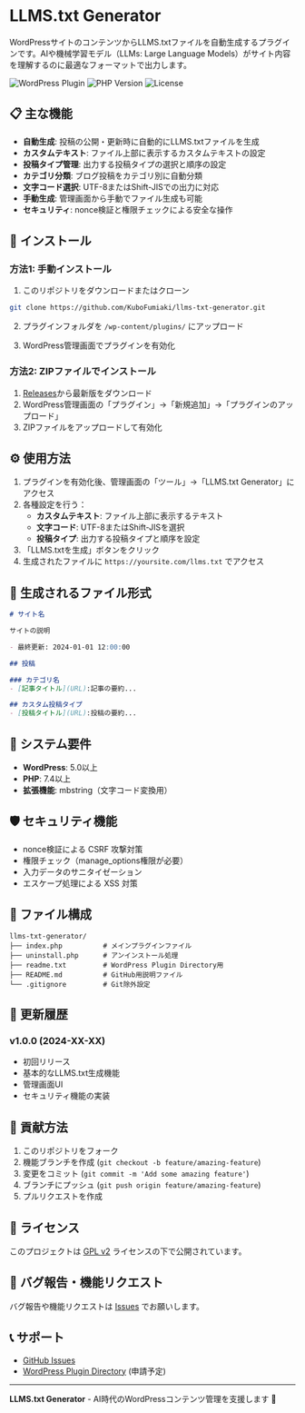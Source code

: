 # LLMS.txt Generator

WordPressサイトのコンテンツからLLMS.txtファイルを自動生成するプラグインです。AIや機械学習モデル（LLMs: Large Language Models）がサイト内容を理解するのに最適なフォーマットで出力します。

![WordPress Plugin](https://img.shields.io/badge/WordPress-Plugin-blue.svg)
![PHP Version](https://img.shields.io/badge/PHP-7.4%2B-blue.svg)
![License](https://img.shields.io/badge/License-GPL%20v2-blue.svg)

## 📋 主な機能

- **自動生成**: 投稿の公開・更新時に自動的にLLMS.txtファイルを生成
- **カスタムテキスト**: ファイル上部に表示するカスタムテキストの設定
- **投稿タイプ管理**: 出力する投稿タイプの選択と順序の設定
- **カテゴリ分類**: ブログ投稿をカテゴリ別に自動分類
- **文字コード選択**: UTF-8またはShift-JISでの出力に対応
- **手動生成**: 管理画面から手動でファイル生成も可能
- **セキュリティ**: nonce検証と権限チェックによる安全な操作

## 🚀 インストール

### 方法1: 手動インストール

1. このリポジトリをダウンロードまたはクローン
```bash
git clone https://github.com/KuboFumiaki/llms-txt-generator.git
```

2. プラグインフォルダを `/wp-content/plugins/` にアップロード

3. WordPress管理画面でプラグインを有効化

### 方法2: ZIPファイルでインストール

1. [Releases](https://github.com/KuboFumiaki/llms-txt-generator/releases)から最新版をダウンロード
2. WordPress管理画面の「プラグイン」→「新規追加」→「プラグインのアップロード」
3. ZIPファイルをアップロードして有効化

## ⚙️ 使用方法

1. プラグインを有効化後、管理画面の「ツール」→「LLMS.txt Generator」にアクセス
2. 各種設定を行う：
   - **カスタムテキスト**: ファイル上部に表示するテキスト
   - **文字コード**: UTF-8またはShift-JISを選択
   - **投稿タイプ**: 出力する投稿タイプと順序を設定
3. 「LLMS.txtを生成」ボタンをクリック
4. 生成されたファイルに `https://yoursite.com/llms.txt` でアクセス

## 📄 生成されるファイル形式

```markdown
# サイト名

サイトの説明

- 最終更新: 2024-01-01 12:00:00

## 投稿

### カテゴリ名
- [記事タイトル](URL):記事の要約...

## カスタム投稿タイプ
- [投稿タイトル](URL):投稿の要約...
```

## 🔧 システム要件

- **WordPress**: 5.0以上
- **PHP**: 7.4以上
- **拡張機能**: mbstring（文字コード変換用）

## 🛡️ セキュリティ機能

- nonce検証による CSRF 攻撃対策
- 権限チェック（manage_options権限が必要）
- 入力データのサニタイゼーション
- エスケープ処理による XSS 対策

## 📁 ファイル構成

```
llms-txt-generator/
├── index.php          # メインプラグインファイル
├── uninstall.php      # アンインストール処理
├── readme.txt         # WordPress Plugin Directory用
├── README.md          # GitHub用説明ファイル
└── .gitignore         # Git除外設定
```

## 🔄 更新履歴

### v1.0.0 (2024-XX-XX)
- 初回リリース
- 基本的なLLMS.txt生成機能
- 管理画面UI
- セキュリティ機能の実装

## 🤝 貢献方法

1. このリポジトリをフォーク
2. 機能ブランチを作成 (`git checkout -b feature/amazing-feature`)
3. 変更をコミット (`git commit -m 'Add some amazing feature'`)
4. ブランチにプッシュ (`git push origin feature/amazing-feature`)
5. プルリクエストを作成

## 📝 ライセンス

このプロジェクトは [GPL v2](LICENSE) ライセンスの下で公開されています。

## 🐛 バグ報告・機能リクエスト

バグ報告や機能リクエストは [Issues](https://github.com/KuboFumiaki/llms-txt-generator/issues) でお願いします。

## 📞 サポート

- [GitHub Issues](https://github.com/KuboFumiaki/llms-txt-generator/issues)
- [WordPress Plugin Directory](https://wordpress.org/plugins/llms-txt-generator/) (申請予定)

---

**LLMS.txt Generator** - AI時代のWordPressコンテンツ管理を支援します 🤖
